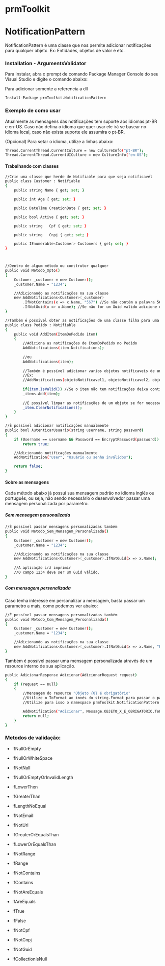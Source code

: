 # prmToolkit

# NotificationPattern
NotificationPattern é uma classe que nos permite adicionar notificações para qualquer objeto. Ex: Entidades, objetos de valor e etc.

### Installation - ArgumentsValidator

Para instalar, abra o prompt de comando Package Manager Console do seu Visual Studio e digite o comando abaixo:

Para adicionar somente a referencia a dll
```sh
Install-Package prmToolkit.NotificationPattern
```

### Exemplo de como usar
Atualmente as mensagens das notificações tem suporte aos idiomas pt-BR e en-US.
Caso não defina o idioma que quer usar ele irá se basear no idioma local, caso não exista suporte ele assumira o pt-BR.

(Opcional) Para setar o idioma, utilize a linhas abaixo:
```sh
Thread.CurrentThread.CurrentCulture = new CultureInfo("pt-BR");
Thread.CurrentThread.CurrentUICulture = new CultureInfo("en-US");
```

#### Trabalhando com classes
```sh
//Crie uma classe que herde de Notifiable para que seja notificavél
public class Customer : Notifiable
{
    public string Name { get; set; }

    public int Age { get; set; }

    public DateTime CreationDate { get; set; }

    public bool Active { get; set; }

    public string   Cpf { get; set; }

    public string   Cnpj { get; set; }

    public IEnumerable<Customer> Customers { get; set; }
}



//Dentro de algum método ou construtor qualquer
public void Metodo_Xpto()
{
    Customer _customer = new Customer();
    _customer.Name = "1234";

    //Adicionando as notificações na sua classe
    new AddNotifications<Customer>(_customer)
        .IfNotContains(x => x.Name, "567") //Se não contém a palavra 567 adicione uma notificação
        .IfNotGuid(x => x.Name); //Se não for um Guid valido adicione uma notificação
}

//Também é possível obter as notificações de uma classe filha para uma classe pai.
public class Pedido : Notifiable
{
    public void AddItem(ItemDoPedido item)
    {
        //Adiciona as notificações de ItemDoPedido no Pedido
        AddNotifications(item.Notifications);
        
        //ou
        AddNotifications(item);
        
        //Também é possível adicionar varios objetos notificaveis de uma so vez.
        //Ex:        
        //AddNotifications(objetoNotificavel1, objetoNotificavel2, objetoNotificavel3);
        
        if(item.IsValid()) //Se o item não tem notificações deixa continuar
        _items.Add(item);
        
        //É possível limpar as notificações de um objeto se for necessário
        _item.ClearNotifications();
    }
}

//É possível adicionar notificações manualmente
public bool AutenticarUsuario(string username, string password)
{
    if (Username == username && Password == EncryptPassword(password))
        return true;

    //Adicionando notificações manualmente
    AddNotification("User", "Usuário ou senha inválidos");

    return false;
}
```
#### Sobre as mensagens
Cada método abaixo já possui sua mensagem padrão no idioma inglês ou português, ou seja, não sendo necessário o desenvolvedor passar uma mensagem personalizada por parametro.

##### Sem mensagem personalizada

```sh
//É possível passar mensagens personalizadas também
public void Metodo_Sem_Mensagem_Personalizada()
{
    Customer _customer = new Customer();
    _customer.Name = "1234";

    //Adicionando as notificações na sua classe
    new AddNotifications<Customer>(_customer).IfNotGuid(x => x.Name); 
    
    //A aplicação irá imprimir
    //O campo 1234 deve ser um Guid válido.
}
```

##### Com mensagem personalizada
Caso tenha interesse em personalizar a mensagem, basta passar um parametro a mais, como podemos ver abaixo:

```sh
//É possível passar mensagens personalizadas também
public void Metodo_Com_Mensagem_Personalizada()
{
    Customer _customer = new Customer();
    _customer.Name = "1234";

    //Adicionando as notificações na sua classe
    new AddNotifications<Customer>(_customer).IfNotGuid(x => x.Name, "Passe um id do tipo GUID"); 
}
```

Também é possível passar uma mensagem personalizada através de um resource interno de sua aplicação.

```sh
public AdicionarResponse Adicionar(AdicionarRequest request)
{
    if (request == null)
    {
        //Mensagem do resource "Objeto {0} é obrigatório"
        //Utilize o ToFormat ao invés do string.Format para passar o parametro para string, assim seu codigo fica mais limpo
        //Utilize para isso o namespace prmToolkit.NotificationPattern.Extensions

        AddNotification("Adicionar", Message.OBJETO_X_E_OBRIGATORIO.ToFormat("AdicionarRequest"));
        return null;
    }
}
```

### Metodos de validação:

- IfNullOrEmpty

- IfNullOrWhiteSpace

- IfNotNull

- IfNullOrEmptyOrInvalidLength

- IfLowerThen

- IfGreaterThan

- IfLengthNoEqual

- IfNotEmail

- IfNotUrl

- IfGreaterOrEqualsThan

- IfLowerOrEqualsThan

- IfNotRange

- IfRange

- IfNotContains

- IfContains

- IfNotAreEquals

- IfAreEquals

- IfTrue

- IfFalse

- IfNotCpf

- IfNotCnpj

- IfNotGuid

- IfCollectionIsNull
